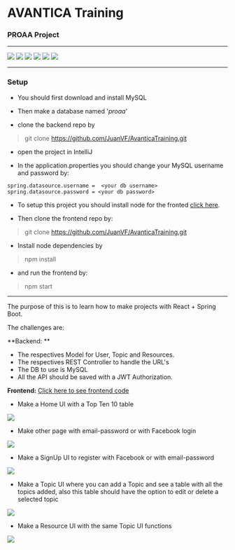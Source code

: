 # AVANTICA Training 
### PROAA Project

------------

![](https://img.shields.io/maven-central/v/org.springframework.boot/spring-boot-starter-data-jpa?label=spring-boot-starter-data-jpa) ![](https://img.shields.io/maven-central/v/org.springframework.boot/spring-boot-starter-web?label=spring-boot-starter-web) ![](https://img.shields.io/maven-central/v/org.springframework.boot/spring-boot-starter-security?label=spring-boot-starter-security) ![](https://img.shields.io/maven-central/v/com.google.code.gson/gson?label=gson) ![](https://img.shields.io/maven-central/v/com.squareup.okhttp3/okhttp?label=gson) ![](https://img.shields.io/maven-central/v/io.jsonwebtoken/jjwt?label=jjwt) 

------------

### Setup

- You should first download and install MySQL

- Then make a database named '*proaa*'

- clone the backend repo by

> git clone https://github.com/JuanVF/AvanticaTraining.git

- open the project in IntelliJ

- In the application.properties you should change your MySQL username and password by:

```
spring.datasource.username =  <your db username>
spring.datasource.password = <your db password>
```


- To setup this project you should install node for the fronted [click here](https://nodejs.org/es/download/ "click here").

- Then clone the frontend repo by:

> git clone https://github.com/JuanVF/AvanticaTraining.git

- Install node dependencies by

> npm install

- and run the frontend by:

> npm start

------------


The purpose of this is to learn how to make projects with React + Spring Boot.

The challenges are:

**Backend:   **

- The respectives Model for User, Topic and Resources.
- The respectives REST Controller to handle the URL's
- The DB to use is MySQL
- All the API should be saved with a JWT Authorization.

**Frontend:** [Click here to see frontend code](https://github.com/JuanVF/AvanticaTraining "Click here to see frontend code")

- Make a Home UI with a Top Ten 10 table

![](https://i.imgur.com/CvKHPRr.png)

- Make other page with email-password or with Facebook login

![](https://i.imgur.com/qPIXAo6.jpg)

- Make a SignUp UI to register with Facebook or with email-password

![](https://i.imgur.com/Sw7Y8lZ.jpg)

- Make a Topic UI where you can add a Topic and see a table with all the topics added, also this table should have the option to edit or delete a selected topic

![](https://i.imgur.com/OguCTGL.jpg)

- Make a Resource UI with the same Topic UI functions

![](https://i.imgur.com/rBSAdYs.jpg)
